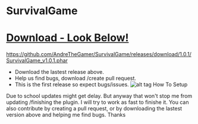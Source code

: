 # SurvivalGame
# [Download - Look Below!](#)
 https://github.com/AndreTheGamer/SurvivalGame/releases/download/1.0.1/SurvivalGame_v1.0.1.phar
 - Download the lastest release above.
 - Help us find bugs, download /create pull request.
 - This is the first release so expect bugs/issues.
![alt tag](http://dev.bukkit.org/media/images/76/471/Bukkit-Line0001.png)
 How To Setup

Due to school updates might get delay. But anyway that won't stop
me from updating /finishing the plugin. I will try to work as fast
to finishe it. You can also contribute by creating a pull request,
or by downloading the lastest version above and helping me find
bugs. Thanks
